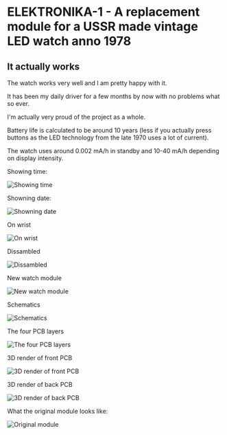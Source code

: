 # ELEKTRONIKA-1 - A replacement module for a USSR made vintage LED watch anno 1978

## It actually works
The watch works very well and I am pretty happy with it.

It has been my daily driver for a few months by now with no problems what so ever.

I'm actually very proud of the project as a whole.

Battery life is calculated to be around 10 years (less if you actually press buttons as the LED technology from the late 1970 uses a lot of current).

The watch uses around 0.002 mA/h in standby and 10-40 mA/h depending on display intensity.

Showing time:

![Showing time](https://github.com/BenjaminSoelberg/elektronika-1/blob/main/Watch-1.jpg)

Showning date:

![Showning date](https://github.com/BenjaminSoelberg/elektronika-1/blob/main/Watch-2.jpg)

On wrist

![On wrist](https://github.com/BenjaminSoelberg/elektronika-1/blob/main/Watch-3.jpg)

Dissambled

![Dissambled](https://github.com/BenjaminSoelberg/elektronika-1/blob/main/Watch-4.jpg)

New watch module

![New watch module](https://github.com/BenjaminSoelberg/elektronika-1/blob/main/Watch-5.jpg)

Schematics

![Schematics](https://github.com/BenjaminSoelberg/elektronika-1/blob/main/Schematics.png)

The four PCB layers

![The four PCB layers](https://github.com/BenjaminSoelberg/elektronika-1/blob/main/PCB-Front.png)

3D render of front PCB

![3D render of front PCB](https://github.com/BenjaminSoelberg/elektronika-1/blob/main/PCB-Front-3D.png)

3D render of back PCB

![3D render of back PCB](https://github.com/BenjaminSoelberg/elektronika-1/blob/main/PCB-Back-3D.png)

What the original module looks like:

![Original module](https://github.com/BenjaminSoelberg/elektronika-1/blob/main/module.jpg)

